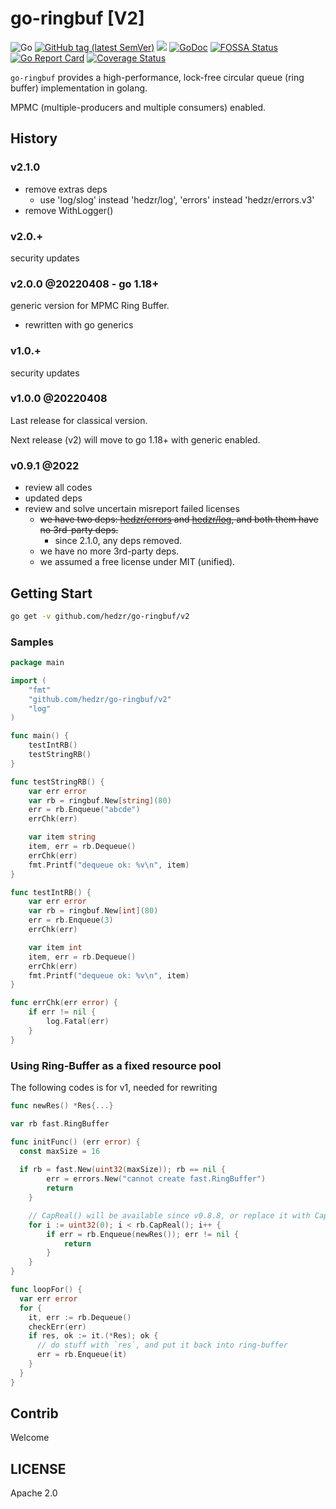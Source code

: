 # go-ringbuf [V2]

![Go](https://github.com/hedzr/go-ringbuf/workflows/Go/badge.svg)
[![GitHub tag (latest SemVer)](https://img.shields.io/github/tag/hedzr/go-ringbuf.svg?label=release)](https://github.com/hedzr/go-ringbuf/releases)
[![](https://img.shields.io/badge/go-dev-green)](https://pkg.go.dev/github.com/hedzr/go-ringbuf)
[![GoDoc](https://img.shields.io/badge/godoc-reference-blue.svg?style=flat)](https://godoc.org/github.com/hedzr/go-ringbuf)
[![FOSSA Status](https://app.fossa.com/api/projects/git%2Bgithub.com%2Fhedzr%2Fgo-ringbuf.svg?type=shield)](https://app.fossa.com/projects/git%2Bgithub.com%2Fhedzr%2Fgo-ringbuf?ref=badge_shield)
[![Go Report Card](https://goreportcard.com/badge/github.com/hedzr/go-ringbuf)](https://goreportcard.com/report/github.com/hedzr/go-ringbuf)
[![Coverage Status](https://coveralls.io/repos/github/hedzr/go-ringbuf/badge.svg?branch=master&.9)](https://coveralls.io/github/hedzr/go-ringbuf?branch=master)
<!--
[![Build Status](https://travis-ci.org/hedzr/go-ringbuf.svg?branch=master)](https://travis-ci.org/hedzr/go-ringbuf)
[![codecov](https://codecov.io/gh/hedzr/go-ringbuf/branch/master/graph/badge.svg)](https://codecov.io/gh/hedzr/go-ringbuf) 
-->

`go-ringbuf` provides a high-performance, lock-free circular queue (ring buffer) implementation in golang.

MPMC (multiple-producers and multiple consumers) enabled.

## History

### v2.1.0

- remove extras deps
  - use 'log/slog' instead 'hedzr/log', 'errors' instead 'hedzr/errors.v3'
- remove WithLogger()

### v2.0.+

security updates

### v2.0.0 @20220408 - go 1.18+

generic version for MPMC Ring Buffer.

- rewritten with go generics

### v1.0.+

security updates

### v1.0.0 @20220408

Last release for classical version.

Next release (v2) will move to go 1.18+ with generic enabled.

### v0.9.1 @2022

- review all codes
- updated deps
- review and solve uncertain misreport failed licenses
  - ~~we have two deps: [hedzr/errors](https://github.com/hedzr/errors) and [hedzr/log](https://github.com/hedzr/log), and both them have no 3rd-party deps.~~
    - since 2.1.0, any deps removed.
  - we have no more 3rd-party deps.
  - we assumed a free license under MIT (unified).


## Getting Start

```bash
go get -v github.com/hedzr/go-ringbuf/v2
```


### Samples

```go
package main

import (
	"fmt"
	"github.com/hedzr/go-ringbuf/v2"
	"log"
)

func main() {
	testIntRB()
	testStringRB()
}

func testStringRB() {
	var err error
	var rb = ringbuf.New[string](80)
	err = rb.Enqueue("abcde")
	errChk(err)

	var item string
	item, err = rb.Dequeue()
	errChk(err)
	fmt.Printf("dequeue ok: %v\n", item)
}

func testIntRB() {
	var err error
	var rb = ringbuf.New[int](80)
	err = rb.Enqueue(3)
	errChk(err)

	var item int
	item, err = rb.Dequeue()
	errChk(err)
	fmt.Printf("dequeue ok: %v\n", item)
}

func errChk(err error) {
	if err != nil {
		log.Fatal(err)
	}
}
```



### Using Ring-Buffer as a fixed resource pool

The following codes is for v1, needed for rewriting

```go
func newRes() *Res{...}

var rb fast.RingBuffer

func initFunc() (err error) {
  const maxSize = 16
  
  if rb = fast.New(uint32(maxSize)); rb == nil {
		err = errors.New("cannot create fast.RingBuffer")
		return
	}

    // CapReal() will be available since v0.8.8, or replace it with Cap() - 1
	for i := uint32(0); i < rb.CapReal(); i++ {
		if err = rb.Enqueue(newRes()); err != nil {
			return
		}
	}
}

func loopFor() {
  var err error
  for {
    it, err := rb.Dequeue()
    checkErr(err)
    if res, ok := it.(*Res); ok {
      // do stuff with `res`, and put it back into ring-buffer
      err = rb.Enqueue(it)
    }
  }
}
```








## Contrib

Welcome


## LICENSE

Apache 2.0

<!--
[![FOSSA Status](https://app.fossa.com/api/projects/git%2Bgithub.com%2Fhedzr%2Fgo-ringbuf.svg?type=large)](https://app.fossa.com/projects/git%2Bgithub.com%2Fhedzr%2Fgo-ringbuf?ref=badge_large)
-->